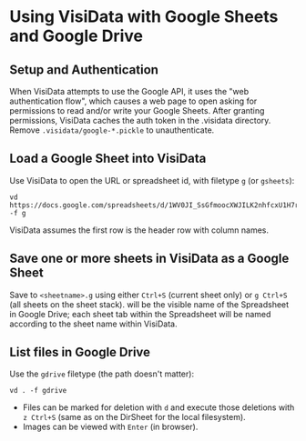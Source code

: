 # Using VisiData with Google Sheets and Google Drive

## Setup and Authentication

When VisiData attempts to use the Google API, it uses the "web authentication flow", which causes a web page to open asking for permissions to read and/or write your Google Sheets.
After granting permissions, VisiData caches the auth token in the .visidata directory.  Remove `.visidata/google-*.pickle` to unauthenticate.

## Load a Google Sheet into VisiData

Use VisiData to open the URL or spreadsheet id, with filetype `g` (or `gsheets`):

    vd https://docs.google.com/spreadsheets/d/1WV0JI_SsGfmoocXWJILK2nhfcxU1H7roqL1HE7zBdsY/ -f g

VisiData assumes the first row is the header row with column names.

## Save one or more sheets in VisiData as a Google Sheet

Save to `<sheetname>.g` using either `Ctrl+S` (current sheet only) or `g Ctrl+S` (all sheets on the sheet stack).
<sheetname> will be the visible name of the Spreadsheet in Google Drive; each sheet tab within the Spreadsheet will be named according to the sheet name within VisiData.

## List files in Google Drive

Use the `gdrive` filetype (the path doesn't matter):

    vd . -f gdrive

- Files can be marked for deletion with `d` and execute those deletions with `z Ctrl+S` (same as on the DirSheet for the local filesystem).
- Images can be viewed with `Enter` (in browser).
